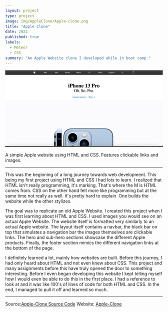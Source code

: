 ```yaml
---
layout: project
type: project
image: img/AppleClone/Apple-clone.png
title: "Apple Clone"
date: 2023
published: true
labels:
  - Meteor
  - CSS
summary: "An Apple Website clone I developed while in boot camp."
---
```


<img class="img-fluid" src="../img/AppleClone/Apple-Clone-head.png">

A simple Apple website using HTML and CSS. Features clickable links and images.   

<hr>


<p> This was the beginning of a long journey towards web development. This being my first project using HTML and CSS I had lots to learn. I realized that HTML isn't really programming, it's marking. That's where the M is HTML comes from. CSS on the other hand felt more like programming but at the same time not really as well. It's pretty hard to explain. One builds the website while the other stylizes.</p>

<p>The goal was to replicate an old Apple Website. I created this project when I was first learning about HTML and CSS. I used images you would see on an actual Apple Website. The website itself is formatted very similarly to an actual Apple website. The layout itself contains a navbar, the black bar on top that simulates a navigation bar the images themselves are clickable links. The hero and sub-hero sections showcase the different Apple products. Finally, the footer section mimics the different navigation links at the bottom of the page. </p>

<p> I definitely learned a lot, mainly how websites are built. Before this journey, I had only heard about HTML and not even knew about CSS. This project and many assignments before this have truly opened the door to something interesting. Before I even began developing this website I kept telling myself how I would even be able to do this in the first place. I had a reference to look at and it was like 100's of lines of code for both HTML and CSS. In the end, I managed to pull it off and learned so much.</p>

<hr>
Source:<a href="https://github.com/Syntax-Souljahs/RecCenterWarriors"><i class="Source Code"></i>Apple-Clone Source Code</a>
Website: <a href="https://rcwarriors.fit"><i class="large github icon "></i>Apple-Clone</a>
